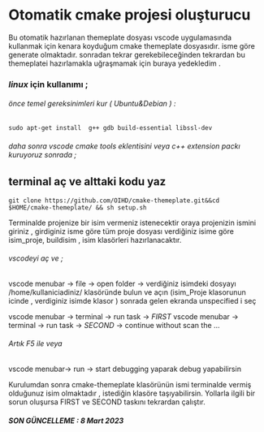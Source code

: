 # Otomatik cmake projesi oluşturucu
 Bu otomatik hazırlanan themeplate dosyası vscode uygulamasında kullanmak için kenara koyduğum cmake themeplate dosyasıdır. isme göre generate olmaktadır. sonradan tekrar gerekebileceğinden tekrardan bu themeplatei hazırlamakla uğraşmamak için buraya yedekledim .   
   
### *linux* için kullanımı ;   

###### önce temel gereksinimleri kur ( Ubuntu&Debian ) :   
`sudo apt-get install  g++ gdb build-essential libssl-dev `
###### daha sonra vscode cmake tools eklentisini veya c++ extension packı kuruyoruz sonrada ;   
   
## terminal aç ve alttaki kodu yaz   

`git clone https://github.com/OIHD/cmake-themeplate.git&&cd $HOME/cmake-themeplate/ && sh setup.sh   `

Terminalde projenize bir isim vermeniz istenecektir oraya projenizin ismini giriniz , girdiginiz isme göre tüm proje dosyası verdiğiniz isime göre isim_proje, buildisim , isim klasörleri hazırlanacaktır.   
   
###### vscodeyi aç ve ;
vscode menubar -> file -> open folder -> verdiğiniz isimdeki dosyayı /home/kullaniciadiniz/ klasöründe bulun ve açın
(isim_Proje klasorunun icinde , verdiginiz isimde klasor ) sonrada gelen ekranda unspecified i seç
   
vscode menubar -> terminal -> run task -> *FIRST*
vscode menubar -> terminal -> run task -> *SECOND* -> continue without scan the ...   

###### Artık *F5* ile veya
vscode menubar-> run -> start debugging
yaparak debug yapabilirsin

Kurulumdan sonra cmake-themeplate klasörünün ismi terminalde vermiş olduğunuz isim olmaktadır , istediğin klasöre taşıyabilirsin. Yollarla ilgili bir sorun oluşursa FIRST ve SECOND taskını tekrardan çalıştır.

##### SON GÜNCELLEME : 8 Mart 2023
